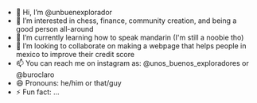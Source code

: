 - 👋 Hi, I’m @unbuenexplorador 
- 👀 I’m interested in chess, finance, community creation, and being a good person all-around
- 🌱 I’m currently learning how to speak mandarin (I'm still a noobie tho)
- 💞️ I’m looking to collaborate on making a webpage that helps people in mexico to improve their credit score
- 📫 You can reach me on instagram as: @unos_buenos_exploradores or  @buroclaro
- 😄 Pronouns: he/him or that/guy
- ⚡ Fun fact: ...

<!---
unbuenexplorador/unbuenexplorador is a ✨ special ✨ repository because its `README.md` (this file) appears on your GitHub profile.
You can click the Preview link to take a look at your changes.
--->
